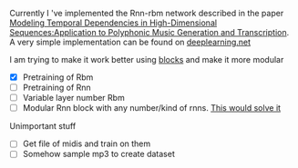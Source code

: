 Currently I 've implemented the Rnn-rbm network described in the paper [Modeling Temporal Dependencies in High-Dimensional Sequences:Application to Polyphonic Music Generation and Transcription](http://arxiv.org/pdf/1206.6392v1.pdf). A very simple implementation can be found on [deeplearning.net](http://deeplearning.net/tutorial/rnnrbm.html)

I am trying to make it work better using [blocks](https://github.com/mila-udem/blocks) and make it more modular
- [x] Pretraining of Rbm
- [ ] Pretraining of Rnn
- [ ] Variable layer number Rbm
- [ ] Modular Rnn block with any number/kind of rnns. [This would solve it](https://github.com/mila-udem/blocks/issues/46)

Unimportant stuff
- [ ] Get file of midis and train on them
- [ ] Somehow sample mp3 to create dataset
